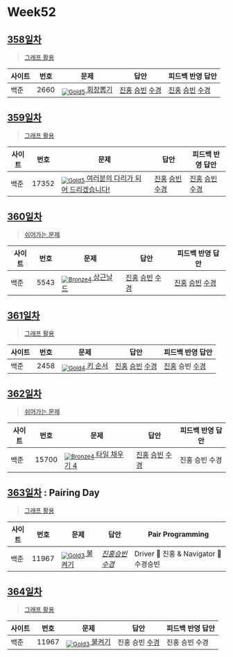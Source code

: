 <!-- tier 리스트 S -->
[Unrated]: https://user-images.githubusercontent.com/33937365/126247607-85783912-c11a-4d50-ac36-8cc7dcb75cd2.png
[NotRated]: https://user-images.githubusercontent.com/33937365/135189055-c3508249-b361-4948-8c36-a74b690cd346.png
[Bronze5]: https://user-images.githubusercontent.com/33937365/126247611-e362d727-17a4-4737-a232-5827e185ab7c.png
[Bronze4]: https://user-images.githubusercontent.com/33937365/126247612-89cbc675-e1d4-43a2-950b-1cb014dca697.png
[Bronze3]: https://user-images.githubusercontent.com/33937365/126247613-b8408610-7bc4-40f8-804f-a30a45ddbb68.png
[Bronze2]: https://user-images.githubusercontent.com/33937365/126247614-d85dc6ff-a520-4c00-82bd-eb593b156bd8.png
[Bronze1]: https://user-images.githubusercontent.com/33937365/126247616-04b2ab30-9891-4b7b-8cb4-38e99b97e834.png
[Silver5]: https://user-images.githubusercontent.com/33937365/126247618-38c5c905-672b-4d75-808e-8a7d45ea577d.png
[Silver4]: https://user-images.githubusercontent.com/33937365/126247620-ba2d1b96-b0aa-4b88-80c5-71569c69bbc3.png
[Silver3]: https://user-images.githubusercontent.com/33937365/126247621-1b55b7f4-3a79-4348-8a63-f00c1813853e.png
[Silver2]: https://user-images.githubusercontent.com/33937365/126247622-a83b30a9-6618-4593-b775-6f6730afd3f6.png
[Silver1]: https://user-images.githubusercontent.com/33937365/126247625-8d82f8ab-6f95-4ef8-a243-be31f548596e.png
[Gold5]: https://user-images.githubusercontent.com/33937365/126247627-2979d4d5-915a-4c4e-adb7-c171f9bafe28.png
[Gold4]: https://user-images.githubusercontent.com/33937365/126247629-b24e1e24-4579-450f-bc3c-f166361091dd.png
[Gold3]: https://user-images.githubusercontent.com/33937365/126247630-80fb15af-debc-451d-a937-6c9c6bfa693b.png
[Gold2]: https://user-images.githubusercontent.com/33937365/126247633-7112f6a6-57da-4d1d-953f-5414ba8ffc3d.png
[Gold1]: https://user-images.githubusercontent.com/33937365/126247635-42bd3af9-e129-4379-b44a-22d75de3def6.png
<!-- tier 리스트 E -->

# Week52

## [358일차](Day358)

> [그래프 활용](https://www.acmicpc.net/group/workbook/view/9797/39725)

| 사이트 | 번호 | 문제                 | 답안                | 피드백 반영 답안    |
| ------ | ---- | -------------------- | ------------------- | ------------------- |
| 백준   | 2660 | [<sub>![Gold5]</sub> 회장뽑기](https://www.acmicpc.net/problem/2660) | [진홍](Day358/boj2660_kjh.java) [승빈](Day358/boj2660_wsb.java) [수경](Day358/boj2660_hsk.js) | [진홍](Day358/boj2660_kjh.java) [승빈](Day358/boj2660_wsb_fb.java) [수경](Day358/boj2660_hsk.js) |

## [359일차](Day359)

> [그래프 활용](https://www.acmicpc.net/group/workbook/view/9797/39839)

| 사이트 | 번호 | 문제                 | 답안                | 피드백 반영 답안    |
| ------ | ---- | -------------------- | ------------------- | ------------------- |
| 백준   | 17352 | [<sub>![Gold5]</sub> 여러분의 다리가 되어 드리겠습니다!](https://www.acmicpc.net/problem/17352) | [진홍](Day359/boj17352_kjh.java) [승빈](Day359/boj17352_wsb.java) [수경](Day359/boj17352_hsk.js) | [진홍](Day359/boj17352_kjh.java) [승빈](Day359/boj17352_wsb.java) [수경](Day359/boj17352_hsk.js) |

## [360일차](Day360)

> [쉬어가는 문제](https://www.acmicpc.net/group/workbook/view/9797/39854)

| 사이트 | 번호 | 문제                 | 답안                | 피드백 반영 답안    |
| ------ | ---- | -------------------- | ------------------- | ------------------- |
| 백준   | 5543 | [<sub>![Bronze4]</sub> 상근날드](https://www.acmicpc.net/problem/5543) | [진홍](Day360/boj5543_kjh.py) [승빈](Day360/boj5543_wsb.java) [수경](Day360/boj5543_hsk.js) | [진홍](Day360/boj5543_kjh.py) [승빈](Day360/boj5543_wsb.java) [수경](Day360/boj5543_hsk.js) |

## [361일차](Day361)

> [그래프 활용](https://www.acmicpc.net/group/workbook/view/9797/39868)

| 사이트 | 번호 | 문제                 | 답안                | 피드백 반영 답안    |
| ------ | ---- | -------------------- | ------------------- | ------------------- |
| 백준   | 2458    | [<sub>![Gold4]</sub> 키 순서](https://www.acmicpc.net/problem/2458) | [진홍](Day361/boj2458_kjh.java) [승빈](Day361/boj2458_wsb.java) [수경](Day361/boj2458_hsk.js) | [진홍](Day361/boj2458_kjh_fb.java) 승빈 [수경](Day361/boj2458_hsk.js) |

## [362일차](Day362)

> [쉬어가는 문제](https://www.acmicpc.net/group/workbook/view/9797/39913)

| 사이트 | 번호 | 문제                 | 답안                | 피드백 반영 답안    |
| ------ | ---- | -------------------- | ------------------- | ------------------- |
| 백준   | 15700 | [<sub>![Bronze4]</sub> 타일 채우기 4](https://www.acmicpc.net/problem/15700) | [진홍](Day362/boj15700_kjh.py) [승빈](Day362/boj15700_wsb.java) [수경](Day362/boj15700_hsk.js) | 진홍 승빈 수경 |

## [363일차](Day363) : Pairing Day

> [그래프 활용](https://www.acmicpc.net/group/workbook/view/9797/39928)

| 사이트 | 번호 | 문제                 | 답안                | Pair Programming    |
| ------ | ---- | -------------------- | ------------------- | ------------------- |
| 백준   | 11967 | [<sub>![Gold3]</sub> 불켜기](https://www.acmicpc.net/problem/11967) | *[진홍승빈수경](Day363/boj11967_kjhwsbhsk.java)* | Driver 🚗 진홍 & Navigator 🧭 수경승빈 |

## [364일차](Day364)

> [그래프 활용](https://www.acmicpc.net/group/workbook/view/9797/39936)

| 사이트 | 번호 | 문제                 | 답안                | 피드백 반영 답안    |
| ------ | ---- | -------------------- | ------------------- | ------------------- |
| 백준   | 11967 | [<sub>![Gold3]</sub> 불켜기](https://www.acmicpc.net/problem/11967) | 진홍 승빈 [수경](Day364/boj11967_hsk.js) | 진홍 승빈 수경 |
